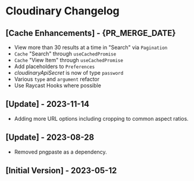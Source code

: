 # Cloudinary Changelog

## [Cache Enhancements] - {PR_MERGE_DATE}

- View more than 30 results at a time in "Search" via `Pagination`
- `Cache` "Search" through `useCachedPromise`
- `Cache` "View Item" through `useCachedPromise`
- Add placeholders to `Preferences`
- _cloudinaryApiSecret_ is now of type `password`
- Various `type` and `argument` refactor
- Use Raycast Hooks where possible

## [Update] - 2023-11-14

- Adding more URL options including cropping to common aspect ratios.

## [Update] - 2023-08-28

- Removed pngpaste as a dependency.

## [Initial Version] - 2023-05-12
